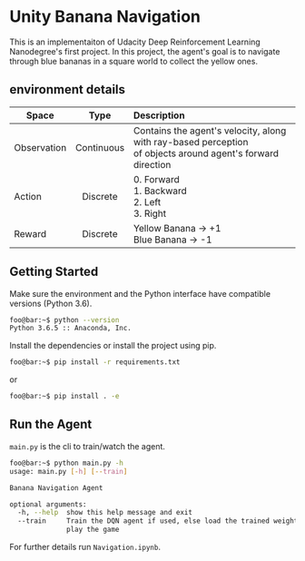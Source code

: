 # Unity Banana Navigation
This is an implementaiton of Udacity Deep Reinforcement Learning Nanodegree's first project. In this project, the agent's goal is to navigate through blue bananas in a square world to collect the yellow ones.

## environment details

| Space        | Type           | Description  |
| ------------- |:-------------:| :-----|
| Observation      | Continuous | Contains the agent's velocity, along with ray-based perception<br> of objects around agent's forward direction |
| Action      | Discrete      |  0. Forward<br>  1. Backward<br> 2. Left<br> 3. Right  |
| Reward      | Discrete      |  Yellow Banana -> +1 <br> Blue Banana -> -1 |

## Getting Started
Make sure the environment and the Python interface have compatible versions (Python 3.6). 
```bash
foo@bar:~$ python --version                                                                                      
Python 3.6.5 :: Anaconda, Inc.
```
Install the dependencies or install the project using pip. 
```bash
foo@bar:~$ pip install -r requirements.txt
```
or 
```bash
foo@bar:~$ pip install . -e
```

## Run the Agent
`main.py` is the cli to train/watch the agent. 
```bash
foo@bar:~$ python main.py -h
usage: main.py [-h] [--train]

Banana Navigation Agent

optional arguments:
  -h, --help  show this help message and exit
  --train     Train the DQN agent if used, else load the trained weights and
              play the game
```
For further details run `Navigation.ipynb`.
